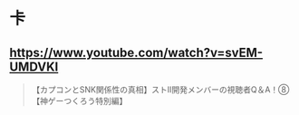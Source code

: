 # 卡

## https://www.youtube.com/watch?v=svEM-UMDVKI

> 【カプコンとSNK関係性の真相】ストⅡ開発メンバーの視聴者Q＆A！⑧【神ゲーつくろう特別編】 
